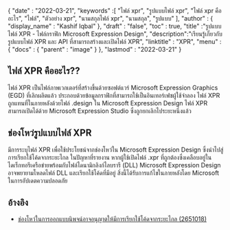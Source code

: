 {
  "date" : "2022-03-21",
  "keywords" :[ "ไฟล์ xpr", "รูปแบบไฟล์ xpr", "ไฟล์ xpr คืออะไร", "ไฟล์", "ตัวอย่าง xpr", "นามสกุลไฟล์ xpr", "นามสกุล", "รูปแบบ" ],
  "author" : {
    "display_name" : "Kashif Iqbal"
},
  "draft" : "false",
  "toc" : true,
  "title" :"รูปแบบไฟล์ XPR - ไฟล์กราฟิก Microsoft Expression Design",
  "description":"เรียนรู้เกี่ยวกับรูปแบบไฟล์ XPR และ API ที่สามารถสร้างและเปิดไฟล์ XPR",
  "linktitle" : "XPR",
  "menu" : {
    "docs" : {
      "parent" : "image"
}
},
  "lastmod" : "2022-03-21"
}

## ไฟล์ XPR คืออะไร??

ไฟล์ XPR เป็นไฟล์ภาพเวกเตอร์ที่สร้างขึ้นด้วยซอฟต์แวร์ Microsoft Expression Graphics (EGD) ที่เลิกผลิตแล้ว ประกอบด้วยข้อมูลกราฟิกที่สามารถใช้เป็นอินเทอร์เฟซผู้ใช้จำลอง ไฟล์ XPR ถูกแทนที่ในภายหลังด้วยไฟล์ .design ใน Microsoft Expression Design ไฟล์ XPR สามารถเปิดได้ด้วย Microsoft Expression Studio ซึ่งถูกยกเลิกไประยะหนึ่งแล้ว

## ช่องโหว่รูปแบบไฟล์ XPR

มีการระบุไฟล์ XPR เพื่อใช้ประโยชน์จากช่องโหว่ใน Microsoft Expression Design ซึ่งนำไปสู่การเรียกใช้โค้ดจากระยะไกล ในปัญหาที่รายงาน หากผู้ใช้เปิดไฟล์ .xpr ที่ถูกต้องซึ่งเคลือบอยู่ในไดเร็กทอรีเครือข่ายพร้อมกับไฟล์ไดนามิกลิงก์ไลบรารี (DLL) Microsoft Expression Design อาจพยายามโหลดไฟล์ DLL และเรียกใช้โค้ดที่มีอยู่ สิ่งนี้ได้รับการแก้ไขในภายหลังโดย Microsoft ในการอัปเดตความปลอดภัย

## อ้างอิง

* [ช่องโหว่ในการออกแบบนิพจน์อาจอนุญาตให้มีการเรียกใช้โค้ดจากระยะไกล (2651018)](https://learn.microsoft.com/en-us/security-updates/securitybulletins/2012/ms12-022)

